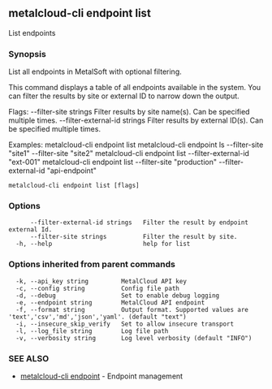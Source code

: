 ## metalcloud-cli endpoint list

List endpoints

### Synopsis

List all endpoints in MetalSoft with optional filtering.

This command displays a table of all endpoints available in the system. You can filter the results 
by site or external ID to narrow down the output.

Flags:
  --filter-site strings           Filter results by site name(s). Can be specified multiple times.
  --filter-external-id strings    Filter results by external ID(s). Can be specified multiple times.

Examples:
  metalcloud-cli endpoint list
  metalcloud-cli endpoint ls --filter-site "site1" --filter-site "site2"
  metalcloud-cli endpoint list --filter-external-id "ext-001"
  metalcloud-cli endpoint list --filter-site "production" --filter-external-id "api-endpoint"

```
metalcloud-cli endpoint list [flags]
```

### Options

```
      --filter-external-id strings   Filter the result by endpoint external Id.
      --filter-site strings          Filter the result by site.
  -h, --help                         help for list
```

### Options inherited from parent commands

```
  -k, --api_key string         MetalCloud API key
  -c, --config string          Config file path
  -d, --debug                  Set to enable debug logging
  -e, --endpoint string        MetalCloud API endpoint
  -f, --format string          Output format. Supported values are 'text','csv','md','json','yaml'. (default "text")
  -i, --insecure_skip_verify   Set to allow insecure transport
  -l, --log_file string        Log file path
  -v, --verbosity string       Log level verbosity (default "INFO")
```

### SEE ALSO

* [metalcloud-cli endpoint](metalcloud-cli_endpoint.md)	 - Endpoint management


